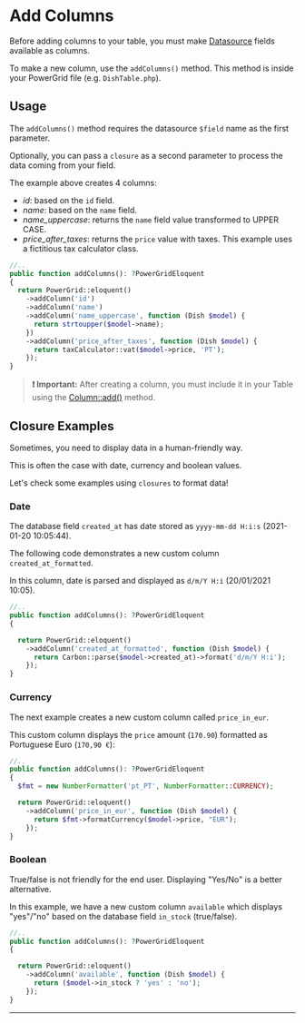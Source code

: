 # Add Columns

Before adding columns to your table, you must make [Datasource](https://livewire-powergrid.docsforge.com/main/datasource/) fields available as columns.

To make a new column, use the `addColumns()` method. This method is inside your PowerGrid file (e.g. `DishTable.php`).

## Usage

The `addColumns()` method requires the datasource `$field` name as the first parameter.

Optionally, you can pass a `closure` as  a second parameter to process the data coming from your field.

The example above creates 4 columns:

- *id*:  based on the `id` field.
- *name*: based on the `name` field.
- *name_uppercase*: returns the `name` field value transformed to UPPER CASE.
- *price_after_taxes*: returns the `price` value with taxes. This example uses a fictitious tax calculator class.

```php
//..
public function addColumns(): ?PowerGridEloquent
{
  return PowerGrid::eloquent()
    ->addColumn('id')
    ->addColumn('name')
    ->addColumn('name_uppercase', function (Dish $model) {
      return strtoupper($model->name);
    })
    ->addColumn('price_after_taxes', function (Dish $model) {
      return taxCalculator::vat($model->price, 'PT');
    });
}
```

> **❗ Important:** After creating a column, you must include it in your Table using the [Column::add()](https://livewire-powergrid.docsforge.com/main/include-columns/) method.

## Closure Examples

Sometimes, you need to display data in a human-friendly way.

This is often the case with date, currency and boolean values.

Let's check some examples using `closures` to format data!

### Date

The database field `created_at` has date stored as `yyyy-mm-dd H:i:s` (2021-01-20 10:05:44).

The following code demonstrates a new custom column `created_at_formatted`.

In this column, date is parsed and displayed as `d/m/Y H:i` (20/01/2021 10:05).

```php
//..
public function addColumns(): ?PowerGridEloquent
{

  return PowerGrid::eloquent()
    ->addColumn('created_at_formatted', function (Dish $model) {
      return Carbon::parse($model->created_at)->format('d/m/Y H:i');
    });
}
```

### Currency

The next example creates a new custom column called `price_in_eur`.

This custom column displays the `price` amount (`170.90`) formatted as Portuguese Euro (`170,90 €`):

```php
//..
public function addColumns(): ?PowerGridEloquent
{
  $fmt = new NumberFormatter('pt_PT', NumberFormatter::CURRENCY);

  return PowerGrid::eloquent()
    ->addColumn('price_in_eur', function (Dish $model) {
      return $fmt->formatCurrency($model->price, "EUR");
    });
}
```

### Boolean

True/false is not friendly for the end user. Displaying "Yes/No" is a better alternative.

In this example, we have a new custom column `available` which displays "yes"/"no" based on the database field `in_stock` (true/false).

```php
//..
public function addColumns(): ?PowerGridEloquent
{

  return PowerGrid::eloquent()
    ->addColumn('available', function (Dish $model) {
      return ($model->in_stock ? 'yes' : 'no');
    });
}
```

---
